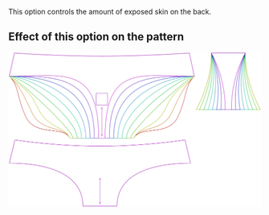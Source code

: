 This option controls the amount of exposed skin on the back.

## Effect of this option on the pattern

![This image shows the effect of this option by superimposing several variants that have a different value for this option](ursula_backexposure_sample.svg "Effect of this option on the pattern")
